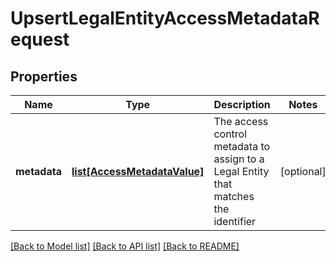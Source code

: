 # UpsertLegalEntityAccessMetadataRequest

## Properties
Name | Type | Description | Notes
------------ | ------------- | ------------- | -------------
**metadata** | [**list[AccessMetadataValue]**](AccessMetadataValue.md) | The access control metadata to assign to a Legal Entity that matches the identifier | [optional] 

[[Back to Model list]](../README.md#documentation-for-models) [[Back to API list]](../README.md#documentation-for-api-endpoints) [[Back to README]](../README.md)


